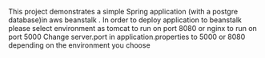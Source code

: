 This project demonstrates a simple Spring application (with a postgre database)in aws beanstalk .
In order to deploy application to beanstalk please select environment as tomcat to run on port 8080 or nginx to run on port 5000
Change server.port in application.properties to 5000 or 8080 depending on the environment you choose
